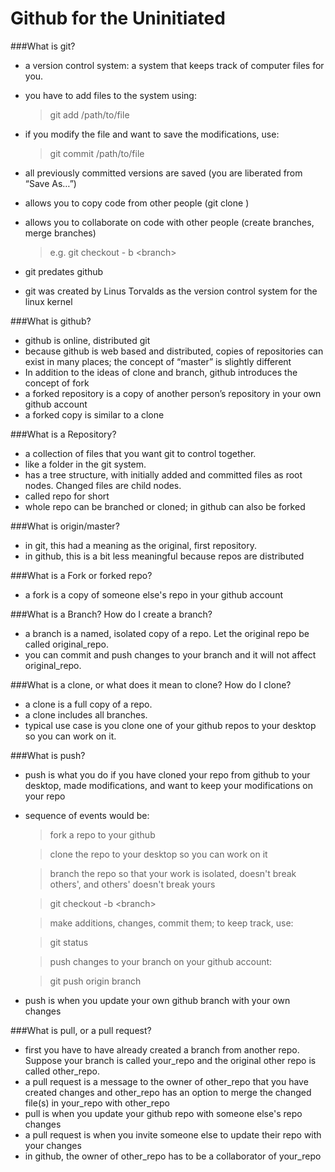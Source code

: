 Github for the Uninitiated
==========================

###What is git? 

* a version control system: a system that keeps track of computer files for you. 
* you have to add files to the system using: 

  > git add /path/to/file
  
* if you modify the file and want to save the modifications, use:

  > git commit /path/to/file

* all previously committed versions are saved (you are liberated from “Save As…”)
* allows you to copy code from other people (git clone <repo>)
* allows you to collaborate on code with other people (create branches, merge branches) 
 
  > e.g. git checkout - b \<branch\>

* git predates github
* git was created by Linus Torvalds as the version control system for the linux kernel 

###What is github?
* github is online, distributed git
* because github is web based and distributed, copies of repositories can exist in many places; the concept of “master” is slightly different
* In addition to the ideas of clone and branch, github introduces the concept of fork
* a forked repository is a copy of another person’s repository in your own github account
* a forked copy is similar to a clone

###What is a Repository? 
* a collection of files that you want git to control together. 
* like a folder in the git system.
* has a tree structure, with initially added and committed files as root nodes. Changed files are child nodes. 
* called repo for short
* whole repo can be branched or cloned; in github can also be forked 

###What is origin/master?
* in git, this had a meaning as the original, first repository. 
* in github, this is a bit less meaningful because repos are distributed

###What is a Fork or forked repo?
* a fork is a copy of someone else's repo in your github account

###What is a Branch? How do I create a branch? 
* a branch is a named, isolated copy of a repo. Let the original repo be called original_repo. 
* you can commit and push changes to your branch and it will not affect original_repo. 

###What is a clone, or what does it mean to clone? How do I clone? 
* a clone is a full copy of a repo. 
* a clone includes all branches. 
* typical use case is you clone one of your github repos to your desktop so you can work on it. 

###What is push?
* push is what you do if you have cloned your repo from github to your desktop, made modifications, and want to keep your modifications on your repo
* sequence of events would be:

  > fork a repo to your github
  
  > clone the repo to your desktop so you can work on it
  
  > branch the repo so that your work is isolated, doesn't break others', and others' doesn't break yours
  
  > git checkout -b \<branch\>
  
  > make additions, changes, commit them; to keep track, use: 
  
  > git status 
  
  > push changes to your branch on your github account:
  
  > git push origin branch
  
* push is when you update your own github branch with your own changes

###What is pull, or a pull request? 
* first you have to have already created a branch from another repo. Suppose your branch is called your_repo and the original other repo is called other_repo. 
* a pull request is a message to the owner of other_repo that you have created changes and other_repo has an option to merge the changed file(s) in your_repo with other_repo
* pull is when you update your github repo with someone else's repo changes
* a pull request is when you invite someone else to update their repo with your changes
* in github, the owner of other_repo has to be a collaborator of your_repo


